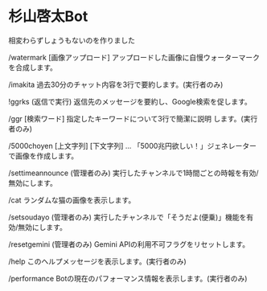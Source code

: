 # 杉山啓太Bot
相変わらずしょうもないのを作りました

/watermark [画像アップロード]
アップロードした画像に自慢ウォーターマークを合成します。

/imakita
過去30分のチャット内容を3行で要約します。(実行者のみ)

!ggrks (返信で実行)
返信先のメッセージを要約し、Google検索を促します。

/ggr [検索ワード]
指定したキーワードについて3行で簡潔に説明
します。(実行者のみ)

/5000choyen [上文字列] [下文字列] ... 
「5000兆円欲しい！」ジェネレーターで画像を作成します。

/settimeannounce (管理者のみ)
実行したチャンネルで1時間ごとの時報を有効/無効にします。

/cat
ランダムな猫の画像を表示します。

 /setsoudayo (管理者のみ)
実行したチャンネルで「そうだよ(便乗)」機能を有効/無効にします。

/resetgemini (管理者のみ)
Gemini APIの利用不可フラグをリセットします。

/help
このヘルプメッセージを表示します。(実行者のみ)

/performance
Botの現在のパフォーマンス情報を表示します。(実行者のみ)
